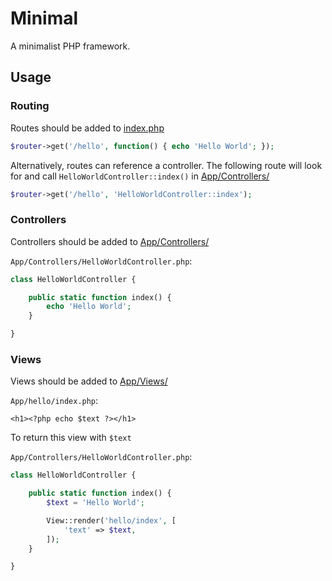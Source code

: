 # Minimal

A minimalist PHP framework.

## Usage
### Routing
Routes should be added to [index.php](index.php)
```php
$router->get('/hello', function() { echo 'Hello World'; });
```

Alternatively, routes can reference a controller. The following route will look for and call `HelloWorldController::index()` in [App/Controllers/](App/Controllers/)

```php
$router->get('/hello', 'HelloWorldController::index');
```

### Controllers
Controllers should be added to [App/Controllers/](App/Controllers/)

`App/Controllers/HelloWorldController.php`:

```php
class HelloWorldController {

    public static function index() {
        echo 'Hello World';
    }

}
```

### Views
Views should be added to [App/Views/](App/Views/)

`App/hello/index.php`:

```html+php
<h1><?php echo $text ?></h1>
```

To return this view with `$text`

`App/Controllers/HelloWorldController.php`:

```php
class HelloWorldController {

    public static function index() {
        $text = 'Hello World';

        View::render('hello/index', [
            'text' => $text,
        ]);
    }

}
```

